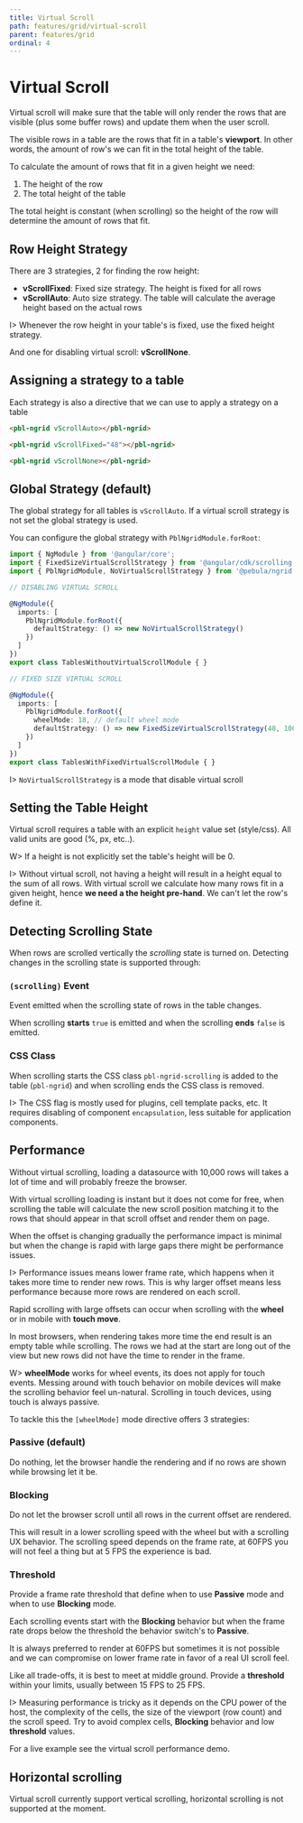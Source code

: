```yaml
---
title: Virtual Scroll
path: features/grid/virtual-scroll
parent: features/grid
ordinal: 4
---
```

# Virtual Scroll

Virtual scroll will make sure that the table will only render the rows that are visible (plus some buffer rows) and update them
when the user scroll.

The visible rows in a table are the rows that fit in a table's **viewport**. In other words, the amount of row's we can fit
in the total height of the table.

To calculate the amount of rows that fit in a given height we need:

1. The height of the row
2. The total height of the table

The total height is constant (when scrolling) so the height of the row will determine the amount of rows that fit.

## Row Height Strategy

There are 3 strategies, 2 for finding the row height:

- **vScrollFixed**: Fixed size strategy. The height is fixed for all rows
- **vScrollAuto**: Auto size strategy. The table will calculate the average height based on the actual rows

I> Whenever the row height in your table's is fixed, use the fixed height strategy.

And one for disabling virtual scroll: **vScrollNone**.

## Assigning a strategy to a table

Each strategy is also a directive that we can use to apply a strategy on a table

```html
<pbl-ngrid vScrollAuto></pbl-ngrid>

<pbl-ngrid vScrollFixed="48"></pbl-ngrid>

<pbl-ngrid vScrollNone></pbl-ngrid>
```

<div pbl-example-view="pbl-virtual-scroll-example"></div>

## Global Strategy (default)

The global strategy for all tables is `vScrollAuto`. If a virtual scroll strategy is not set the global strategy is used.

You can configure the global strategy with `PblNgridModule.forRoot`:

```typescript {10,21}
import { NgModule } from '@angular/core';
import { FixedSizeVirtualScrollStrategy } from '@angular/cdk/scrolling';
import { PblNgridModule, NoVirtualScrollStrategy } from '@pebula/ngrid';

// DISABLING VIRTUAL SCROLL

@NgModule({
  imports: [
    PblNgridModule.forRoot({
      defaultStrategy: () => new NoVirtualScrollStrategy()
    })
  ]
})
export class TablesWithoutVirtualScrollModule { }

// FIXED SIZE VIRTUAL SCROLL

@NgModule({
  imports: [
    PblNgridModule.forRoot({
      wheelMode: 18, // default wheel mode
      defaultStrategy: () => new FixedSizeVirtualScrollStrategy(48, 100, 200);
    })
  ]
})
export class TablesWithFixedVirtualScrollModule { }
```

I> `NoVirtualScrollStrategy` is a mode that disable virtual scroll

## Setting the Table Height

Virtual scroll requires a table with an explicit `height` value set (style/css). All valid units are good (%, px, etc..).

W> If a height is not explicitly set the table's height will be 0.

I> Without virtual scroll, not having a height will result in a height equal to the sum of all rows.
With virtual scroll we calculate how many rows fit in a given height, hence **we need a the height pre-hand**. We can't
let the row's define it.

## Detecting Scrolling State

When rows are scrolled vertically the *scrolling* state is turned on. Detecting changes in the scrolling state is supported through:

### `(scrolling)` Event

Event emitted when the scrolling state of rows in the table changes.

When scrolling **starts** `true` is emitted and when the scrolling **ends** `false` is emitted.

### CSS Class

When scrolling starts the CSS class `pbl-ngrid-scrolling` is added to the table (`pbl-ngrid`) and when scrolling ends the CSS class is removed.

I> The CSS flag is mostly used for plugins, cell template packs, etc. It requires disabling of component `encapsulation`, less suitable
for application components.

<div pbl-example-view="pbl-scrolling-state-example"></div>

## Performance

Without virtual scrolling, loading a datasource with 10,000 rows will takes a lot of time and will probably freeze the browser.

With virtual scrolling loading is instant but it does not come for free, when scrolling the table will calculate the new scroll position matching
it to the rows that should appear in that scroll offset and render them on page.

When the offset is changing gradually the performance impact is minimal but when the change is rapid with large gaps there might be performance issues.

I> Performance issues means lower frame rate, which happens when it takes more time to render new rows. This is why larger offset means less performance
because more rows are rendered on each scroll.

Rapid scrolling with large offsets can occur when scrolling with the **wheel** or in mobile with **touch move**.

In most browsers, when rendering takes more time the end result is an empty table while scrolling. The rows we had at the start are long out of the view but new rows
did not have the time to render in the frame.

W> **wheelMode** works for wheel events, its does not apply for touch events. Messing around with touch behavior on mobile devices will
make the scrolling behavior feel un-natural. Scrolling in touch devices, using touch is always passive.

To tackle this the `[wheelMode]` mode directive offers 3 strategies:

### Passive (default)

Do nothing, let the browser handle the rendering and if no rows are shown while browsing let it be.

### Blocking

Do not let the browser scroll until all rows in the current offset are rendered.

This will result in a lower scrolling speed with the wheel but with a scrolling UX behavior. The scrolling speed
depends on the frame rate, at 60FPS you will not feel a thing but at 5 FPS the experience is bad.

### Threshold

Provide a frame rate threshold that define when to use **Passive** mode and when to use **Blocking** mode.

Each scrolling events start with the **Blocking** behavior but when the frame rate drops below the threshold the behavior
switch's to **Passive**.

It is always preferred to render at 60FPS but sometimes it is not possible and we can compromise on lower frame rate in favor of a real UI scroll feel.

Like all trade-offs, it is best to meet at middle ground. Provide a **threshold** within your limits, usually between 15 FPS to 25 FPS.

I> Measuring performance is tricky as it depends on the CPU power of the host, the complexity of the cells, the size of the viewport (row count) and the scroll speed.
Try to avoid complex cells, **Blocking** behavior and low **threshold** values.

<p>For a live example see the <a [routerLink]="['../../', 'demos', 'virtual-scroll-performance']">virtual scroll performance</a> demo.</p>

## Horizontal scrolling

Virtual scroll currently support vertical scrolling, horizontal scrolling is not supported at the moment.
